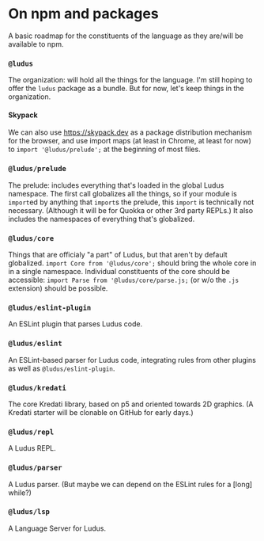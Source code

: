 # On npm and packages

A basic roadmap for the constituents of the language as they are/will be available to npm.

### `@ludus`
The organization: will hold all the things for the language. I'm still hoping to offer the `ludus` package as a bundle. But for now, let's keep things in the organization.

#### Skypack
We can also use https://skypack.dev as a package distribution mechanism for the browser, and use import maps (at least in Chrome, at least for now) to `import '@ludus/prelude';` at the beginning of most files.

### `@ludus/prelude`
The prelude: includes everything that's loaded in the global Ludus namespace. The first call globalizes all the things, so if your module is `import`ed by anything that `import`s the prelude, this `import` is technically not necessary. (Although it will be for Quokka or other 3rd party REPLs.) It also includes the namespaces of everything that's globalized.

### `@ludus/core`
Things that are officialy "a part" of Ludus, but that aren't by default globalized. `import Core from '@ludus/core';` should bring the whole core in in a single namespace. Individual constituents of the core should be accessible: `import Parse from '@ludus/core/parse.js;` (or w/o the `.js` extension) should be possible.

### `@ludus/eslint-plugin`
An ESLint plugin that parses Ludus code.

### `@ludus/eslint`
An ESLint-based parser for Ludus code, integrating rules from other plugins as well as `@ludus/eslint-plugin`.

### `@ludus/kredati`
The core Kredati library, based on p5 and oriented towards 2D graphics. (A Kredati starter will be clonable on GitHub for early days.)

### `@ludus/repl`
A Ludus REPL.

### `@ludus/parser`
A Ludus parser. (But maybe we can depend on the ESLint rules for a [long] while?)

### `@ludus/lsp`
A Language Server for Ludus.

